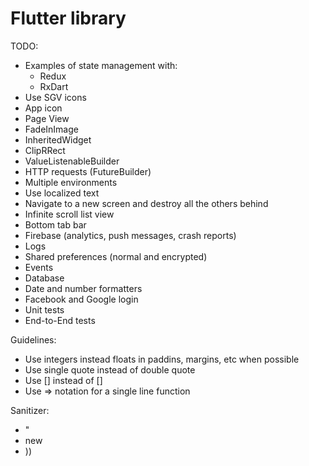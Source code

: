 # Flutter library

TODO:
* Examples of state management with:
    - Redux
    - RxDart
* Use SGV icons
* App icon
* Page View
* FadeInImage
* InheritedWidget
* ClipRRect
* ValueListenableBuilder
* HTTP requests (FutureBuilder)
* Multiple environments
* Use localized text
* Navigate to a new screen and destroy all the others behind
* Infinite scroll list view
* Bottom tab bar
* Firebase (analytics, push messages, crash reports)
* Logs
* Shared preferences (normal and encrypted)
* Events
* Database
* Date and number formatters
* Facebook and Google login
* Unit tests
* End-to-End tests

Guidelines:
* Use integers instead floats in paddins, margins, etc when possible
* Use single quote instead of double quote
* Use [] instead of <Widget>[]
* Use => notation for a single line function

Sanitizer:
* "
* new
* ))